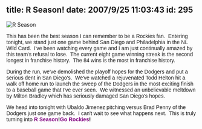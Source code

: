 title: R Season!
date: 2007/9/25 11:03:43
id: 295
---
![R Season](/journal_images/RSeason-journal.jpg)

<font face="Arial">This has been the best season I can remember to be a Rockies fan.  Entering tonight, we stand just one game behind San Diego and Philadelphia in the NL Wild Card.  I've been watching every game and I am just continually amazed by this team's refusal to lose.  The current eight game winning streak is the second longest in franchise history.  The 84 wins is the most in franchise history. </font>

<font face="Arial">During the run, we've demolished the playoff hopes for the Dodgers and put a serious dent in San Diego's.  We've watched a rejuvenated Todd Helton hit a walk off home run to launch the sweep of the Dodgers in the most exciting finish to a baseball game that I've ever seen.  We witnessed an unbelievable meltdown by Milton Bradley which has seriously damaged San Diego's hopes. </font>

<font face="Arial">We head into tonight with Ubaldo Jimenez pitching versus Brad Penny of the Dodgers just one game back.  I can't wait to see what happens next.  This is truly turning into <font color="#800080">**R Season<font color="#000000">!</font>**</font><font color="#800080">**Go Rockies<font color="#000000">!</font>**</font></font>